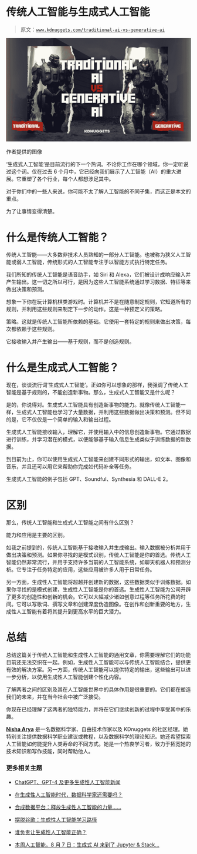 # 传统人工智能与生成式人工智能

> 原文：[`www.kdnuggets.com/traditional-ai-vs-generative-ai`](https://www.kdnuggets.com/traditional-ai-vs-generative-ai)

![传统人工智能与生成式人工智能](img/acd97f373a72748a0ade26ad3d820639.png)

作者提供的图像

‘生成式人工智能’是目前流行的下一个热词。不论你工作在哪个领域，你一定听说过这个词。仅在过去 6 个月中，它已经向我们展示了人工智能（AI）的重大进展。它重塑了各个行业，每个人都想涉足其中。

对于你们中的一些人来说，你可能不太了解人工智能的不同子集，而这正是本文的重点。

为了让事情变得清楚。

# 什么是传统人工智能？

传统人工智能——大多数非技术人员熟知的一部分人工智能。也被称为狭义人工智能或弱人工智能，传统形式的人工智能专注于以智能方式执行特定任务。

我们所知的传统人工智能是语音助手，如 Siri 和 Alexa，它们被设计成响应输入并产生输出。这一切之所以可行，是因为这些人工智能系统通过学习数据、特征等来做出决策和预测。

想象一下你在玩计算机棋类游戏时。计算机并不是在随意制定规则，它知道所有的规则，并利用这些规则来制定下一步的动作。这是一种预定义的策略。

策略。这就是传统人工智能所依赖的基础。它使用一套特定的规则来做出决策，每次都依赖于这些规则。

它接收输入并产生输出——基于规则，而不是创造规则。

# 什么是生成式人工智能？

现在，谈谈流行词‘生成式人工智能’。正如你可以想象的那样，我强调了传统人工智能是基于规则的，不能创造新事物。那么，生成式人工智能又是什么呢？

是的，你说得对。生成式人工智能具有创造新事物的能力。就像传统人工智能一样，生成式人工智能也学习了大量数据，并利用这些数据做出决策和预测。但不同的是，它不仅仅是一个简单的输入和输出过程。

生成式人工智能接收输入，理解它，并使用输入中的信息创造新事物。它通过数据进行训练，并学习潜在的模式，以便能够基于输入信息生成类似于训练数据的新数据。

到目前为止，你可以使用生成式人工智能来创建不同形式的输出，如文本、图像和音乐，并且还可以用它来帮助你完成如代码补全等任务。

生成式人工智能的例子包括 GPT、Soundful、Synthesia 和 DALL-E 2。

# 区别

那么，传统人工智能和生成式人工智能之间有什么区别？

能力和应用是主要的区别。

如我之前提到的，传统人工智能基于接收输入并生成输出。输入数据被分析并用于做出决策和预测。如果你寻找的是模式识别，传统人工智能是你的首选。传统人工智能仍然非常流行，并用于支持许多当前的人工智能系统，如聊天机器人和预测分析。它专注于任务特定的应用，这些应用被许多人用于日常任务。

另一方面，生成性人工智能将超越并创建新的数据，这些数据类似于训练数据。如果你寻找的是模式创建，生成性人工智能是你的首选。生成性人工智能为公司开辟了更多的创造性和创新的机会。它可以大幅减少诸如创意过程等任务所花费的时间。它可以写歌词、撰写文章和创建深度伪造图像。在创作和创新重要的地方，生成性人工智能有着将其提升到更高水平的巨大潜力。

# 总结

总结这篇关于传统人工智能和生成性人工智能的通用文章，你需要理解它们的功能目前还无法交织在一起。例如，生成性人工智能可以与传统人工智能结合，提供更有效的解决方案。另一方面，传统人工智能可以提供特定的输出，这些输出可以进一步分析，以使用生成性人工智能创建个性化内容。

了解两者之间的区别及其在人工智能世界中的具体作用是很重要的。它们都在塑造我们的未来，并在当今社会中被广泛接受。

你现在已经理解了这两者的独特能力，并将在它们继续创新的过程中享受其中的乐趣。

**[Nisha Arya](https://www.linkedin.com/in/nisha-arya-ahmed/)** 是一名数据科学家、自由技术作家以及 KDnuggets 的社区经理。她特别关注提供数据科学职业建议或教程，以及数据科学的理论知识。她还希望探索人工智能如何能提升人类寿命的不同方式。她是一个热衷学习者，致力于拓宽她的技术知识和写作技能，同时帮助他人。

### 更多相关主题

+   [ChatGPT、GPT-4 及更多生成性人工智能新闻](https://www.kdnuggets.com/2023/02/chatgpt-gpt4-generative-ai-news.html)

+   [在生成性人工智能时代，数据科学家还需要吗？](https://www.kdnuggets.com/2023/06/data-scientists-still-needed-age-generative-ai.html)

+   [合成数据平台：释放生成性人工智能的力量……](https://www.kdnuggets.com/2023/07/synthetic-data-platforms-unlocking-power-generative-ai-structured-data.html)

+   [摆脱谷歌：生成性人工智能学习路径](https://www.kdnuggets.com/2023/07/free-google-generative-ai-learning-path.html)

+   [谁负责让生成性人工智能正确？](https://www.kdnuggets.com/2023/08/whose-responsibility-get-generative-ai-right.html)

+   [本周人工智能，8 月 7 日：生成式 AI 来到了 Jupyter & Stack…](https://www.kdnuggets.com/2023/mm/this-week-ai-2023-08-07.html)
